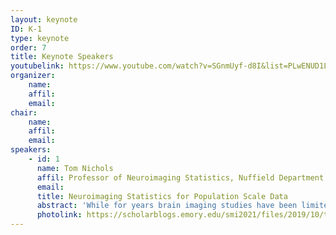 ```yaml
---
layout: keynote
ID: K-1
type: keynote
order: 7
title: Keynote Speakers
youtubelink: https://www.youtube.com/watch?v=SGnmUyf-d8I&list=PLwENUD1LkzXLXYGi5zItDMJLIxDF01WVw&index=7
organizer:
    name: 
    affil: 
    email: 
chair:
    name: 
    affil: 
    email: 
speakers:
    - id: 1
      name: Tom Nichols
      affil: Professor of Neuroimaging Statistics, Nuffield Department of Population Health, University of Oxford
      email:
      title: Neuroimaging Statistics for Population Scale Data
      abstract: 'While for years brain imaging studies have been limited to 2-digit sample sizes, with the advent of projects like the UK Biobank and Adolescent Brain Cognitive Development (ABCD) have made 5-digit sample sizes a reality. I will present two case studies of work that has been motivated or facilitated by such large scale projects.  First, I''ll discuss the problem of valid single-subject inference for fMRI connectomes.  Large portions of neuroimaging research today depends on connectivity matrices derived from Pearson''s correlation between 100''s brain regions converted to Z-scores via Fisher''s transformation.  It is generally not appreciated that the variance of Fisher''s-transformed correlation depends not only on the distinct autocorrelation within each time series but also the lagged cross-correlation.  I will describe a practical solution (developed with Soroosh Afyouni) to obtain unbiased estimates of the variance Fisher''s-transformed correlations, and review validation conducted on large-scale datasets that demonstrates the dramatic impact of incorrectly ignoring cross-correlations.  Second, I pick up the issue of cluster inference for population scale data.  With Armin Schwartzman''s group we have been developing methods that account for spatial uncertainty in clusters.  For thresholded maps of either the sample mean or Cohen''s d, we produce inner and outer confidence sets for observed clusters, controlling an image-wide confidence level.  When 5-digit sample-sizes make the entire brain significant, these methods will be essential for precisely characterising the spatial uncertainty in the localisation of effects.  I will review the theory of these methods and demonstrate them on real task fMRI data.'
      photolink: https://scholarblogs.emory.edu/smi2021/files/2019/10/tomnichols-300x300.png 
---
```

